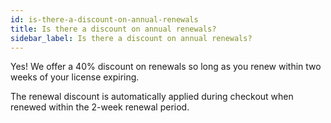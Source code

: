 ```yaml
---
id: is-there-a-discount-on-annual-renewals
title: Is there a discount on annual renewals?
sidebar_label: Is there a discount on annual renewals?
---
```


Yes! We offer a 40% discount on renewals so long as you renew within two weeks
of your license expiring.

The renewal discount is automatically applied during checkout when renewed within the 2-week renewal period.

